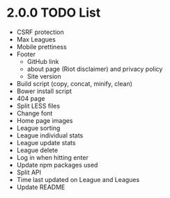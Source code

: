 # 2.0.0 TODO List
- CSRF protection
- Max Leagues
- Mobile prettiness
- Footer
  - GitHub link
  - about page (Riot disclaimer) and privacy policy
  - Site version
- Build script (copy, concat, minify, clean)
- Bower install script
- 404 page
- Split LESS files
- Change font
- Home page images
- League sorting
- League individual stats
- League update stats
- League delete
- Log in when hitting enter
- Update npm packages used
- Split API
- Time last updated on League and Leagues
- Update README
